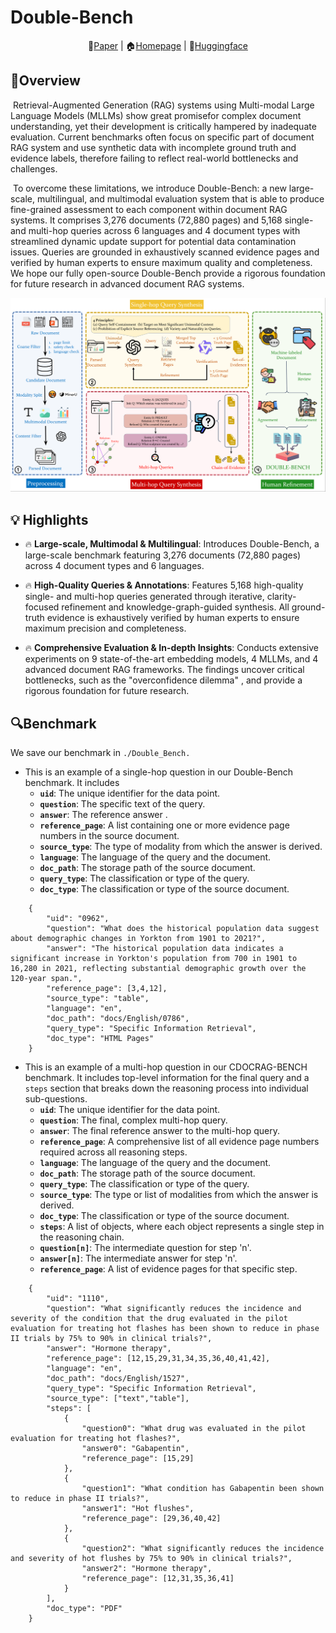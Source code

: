 

# Double-Bench

<div align="center">
📖<a href="http://arxiv.org/abs/2508.03644">Paper</a> | 🏠<a href="https://double-bench.github.io/">Homepage</a> | 🤗<a href="https://huggingface.co/datasets/Episoode/Double-Bench">Huggingface</a>
</div>

## 🚀Overview
​         Retrieval-Augmented Generation (RAG) systems using Multi-modal Large Language Models (MLLMs) show great promisefor complex document understanding, yet their development is critically hampered by inadequate evaluation. Current benchmarks often focus on specific part of document RAG system and use synthetic data with incomplete ground truth and evidence labels, therefore failing to reflect real-world bottlenecks and challenges. 

​	To overcome these limitations, we introduce Double-Bench: a new large-scale, multilingual, and multimodal evaluation system that is able to produce fine-grained assessment to each component within document RAG systems. It comprises 3,276 documents (72,880 pages) and 5,168 single- and multi-hop queries across 6 languages and 4 document types with streamlined dynamic update support for potential data contamination issues. Queries are grounded in exhaustively scanned evidence pages and verified by human experts to ensure maximum quality and completeness. We hope our fully open-source Double-Bench provide a rigorous foundation for future research in advanced document RAG systems. 

![](asset/pipeline.png)



## 💡 Highlights

- 🔥   **Large-scale, Multimodal & Multilingual**: Introduces Double-Bench, a large-scale benchmark featuring 3,276 documents (72,880 pages) across 4 document types and 6 languages.

- 🔥   **High-Quality Queries & Annotations**: Features 5,168 high-quality single- and multi-hop queries generated through iterative, clarity-focused refinement and knowledge-graph-guided synthesis. All ground-truth evidence is exhaustively verified by human experts to ensure maximum precision and completeness.
- 🔥   **Comprehensive Evaluation & In-depth Insights**: Conducts extensive experiments on 9 state-of-the-art embedding models, 4 MLLMs, and 4 advanced document RAG frameworks. The findings uncover critical bottlenecks, such as the "overconfidence dilemma" , and provide a rigorous foundation for future research.

  


## 🔍Benchmark

We save our benchmark  in `./Double_Bench.`

- This is an example of a single-hop question in our Double-Bench benchmark. It includes 
  - **`uid`**: The unique identifier for the data point.
  - **`question`**: The specific text of the query.
  - **`answer`**: The reference answer .
  - **`reference_page`**: A list containing one or more evidence page numbers in the source document.
  - **`source_type`**: The type of modality from which the answer is derived.
  - **`language`**: The language of the query and the document.
  - **`doc_path`**: The storage path of the source document.
  - **`query_type`**: The classification or type of the query.
  - **`doc_type`**: The classification or type of the source document.

```
    {
        "uid": "0962",
        "question": "What does the historical population data suggest about demographic changes in Yorkton from 1901 to 2021?",
        "answer": "The historical population data indicates a significant increase in Yorkton's population from 700 in 1901 to 16,280 in 2021, reflecting substantial demographic growth over the 120-year span.",
        "reference_page": [3,4,12],
        "source_type": "table",
        "language": "en",
        "doc_path": "docs/English/0786",
        "query_type": "Specific Information Retrieval",
        "doc_type": "HTML Pages"
    }
```

- This is an example of a multi-hop question in our CDOCRAG-BENCH benchmark. It includes top-level information for the final query and a `steps` section that breaks down the reasoning process into individual sub-questions.
	- **`uid`**: The unique identifier for the data point.
	- **`question`**: The final, complex multi-hop query.
	- **`answer`**: The final reference answer to the multi-hop query.
	- **`reference_page`**: A comprehensive list of all evidence page numbers required across all reasoning steps.
	- **`language`**: The language of the query and the document.
	- **`doc_path`**: The storage path of the source document.
	- **`query_type`**: The classification or type of the query.
	- **`source_type`**: The type or list of modalities from which the answer is derived.
	- **`doc_type`**: The classification or type of the source document.
	- **`steps`**: A list of objects, where each object represents a single step in the reasoning chain.
    - **`question[n]`**: The intermediate question for step 'n'.
    - **`answer[n]`**: The intermediate answer for step 'n'.
    - **`reference_page`**: A list of evidence pages for that specific step.

```
    {
        "uid": "1110",
        "question": "What significantly reduces the incidence and severity of the condition that the drug evaluated in the pilot evaluation for treating hot flashes has been shown to reduce in phase II trials by 75% to 90% in clinical trials?",
        "answer": "Hormone therapy",
        "reference_page": [12,15,29,31,34,35,36,40,41,42],
        "language": "en",
        "doc_path": "docs/English/1527",
        "query_type": "Specific Information Retrieval",
        "source_type": ["text","table"],
        "steps": [
            {
                "question0": "What drug was evaluated in the pilot evaluation for treating hot flashes?",
                "answer0": "Gabapentin",
                "reference_page": [15,29]
            },
            {
                "question1": "What condition has Gabapentin been shown to reduce in phase II trials?",
                "answer1": "Hot flushes",
                "reference_page": [29,36,40,42]
            },
            {
                "question2": "What significantly reduces the incidence and severity of hot flushes by 75% to 90% in clinical trials?",
                "answer2": "Hormone therapy",
                "reference_page": [12,31,35,36,41]
            }
        ],
        "doc_type": "PDF"
    }
```

